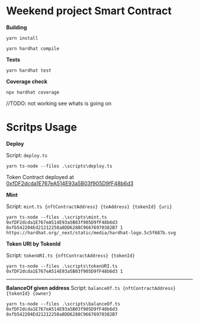 # Weekend project Smart Contract

**Building**

```
yarn install
```

```
yarn hardhat compile
```

**Tests**

```
yarn hardhat test
```

**Coverage check**

```
npx hardhat coverage
```

//TODO: not working see whats is going on

# Scritps Usage

**Deploy**

Script: ``deploy.ts``

```
yarn ts-node --files .\scripts\deploy.ts
```

Token Contract deployed at [0xfDF2dcda1E767eA514E93a5B03f905D9fF48b6d3](https://ropsten.etherscan.io/tx/0xe553a5bac2a36e685c3e4810e634b52dc5819e64284acdd62f303e0041237bbc)

**Mint**

Script: ``mint.ts {nftContractAddress} {toAddress} {tokenId} {uri}``

```
yarn ts-node --files .\scripts\mint.ts 0xfDF2dcda1E767eA514E93a5B03f905D9fF48b6d3 0xfb542204Ed21212258a8DD6288C96676970382B7 1 https://hardhat.org/_next/static/media/hardhat-logo.5c5f687b.svg 
```

**Token URI by TokenId**

Script: ``tokenURI.ts {nftContractAddress} {tokenId}``

```
yarn ts-node --files .\scripts\tokenURI.ts 0xfDF2dcda1E767eA514E93a5B03f905D9fF48b6d3 1
```
****

**BalanceOf given address**
Script: ``balanceOf.ts {nftContractAddress} {tokenId} {owner}``

```
yarn ts-node --files .\scripts\balanceOf.ts 0xfDF2dcda1E767eA514E93a5B03f905D9fF48b6d3 0xfb542204Ed21212258a8DD6288C96676970382B7
```